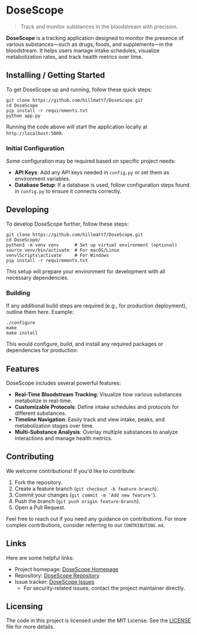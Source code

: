 
# DoseScope
> Track and monitor substances in the bloodstream with precision.

**DoseScope** is a tracking application designed to monitor the presence of various substances—such as drugs, foods, and supplements—in the bloodstream. It helps users manage intake schedules, visualize metabolization rates, and track health metrics over time.

## Installing / Getting Started

To get DoseScope up and running, follow these quick steps:

```shell
git clone https://github.com/hillmatt7/DoseScope.git
cd DoseScope
pip install -r requirements.txt
python app.py
```

Running the code above will start the application locally at `http://localhost:5000`.

### Initial Configuration

Some configuration may be required based on specific project needs:
- **API Keys**: Add any API keys needed in `config.py` or set them as environment variables.
- **Database Setup**: If a database is used, follow configuration steps found in `config.py` to ensure it connects correctly.

## Developing

To develop DoseScope further, follow these steps:

```shell
git clone https://github.com/hillmatt7/DoseScope.git
cd DoseScope/
python3 -m venv venv      # Set up virtual environment (optional)
source venv/bin/activate  # For macOS/Linux
venv\Scripts\activate     # For Windows
pip install -r requirements.txt
```

This setup will prepare your environment for development with all necessary dependencies.

### Building

If any additional build steps are required (e.g., for production deployment), outline them here. Example:

```shell
./configure
make
make install
```

This would configure, build, and install any required packages or dependencies for production.

## Features

DoseScope includes several powerful features:
* **Real-Time Bloodstream Tracking**: Visualize how various substances metabolize in real-time.
* **Customizable Protocols**: Define intake schedules and protocols for different substances.
* **Timeline Navigation**: Easily track and view intake, peaks, and metabolization stages over time.
* **Multi-Substance Analysis**: Overlay multiple substances to analyze interactions and manage health metrics.

## Contributing

We welcome contributions! If you'd like to contribute:
1. Fork the repository.
2. Create a feature branch (`git checkout -b feature-branch`).
3. Commit your changes (`git commit -m 'Add new feature'`).
4. Push the branch (`git push origin feature-branch`).
5. Open a Pull Request.

Feel free to reach out if you need any guidance on contributions. For more complex contributions, consider referring to our `CONTRIBUTING.md`.

## Links

Here are some helpful links:
- Project homepage: [DoseScope Homepage](https://your.github.com/DoseScope/)
- Repository: [DoseScope Repository](https://github.com/hillmatt7/DoseScope)
- Issue tracker: [DoseScope Issues](https://github.com/hillmatt7/DoseScope/issues)
  - For security-related issues, contact the project maintainer directly.

## Licensing

The code in this project is licensed under the MIT License. See the [LICENSE](LICENSE) file for more details.
